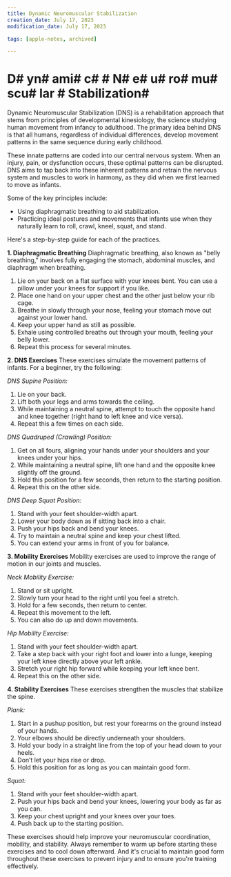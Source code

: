 ```yaml
---
title: Dynamic Neuromuscular Stabilization
creation_date: July 17, 2023
modification_date: July 17, 2023

tags: [apple-notes, archived]

---
```



# D# yn# ami# c#  # N# e# u# ro# mu# scu# lar # Stabilization#  # 

Dynamic Neuromuscular Stabilization (DNS) is a rehabilitation approach that stems from principles of developmental kinesiology, the science studying human movement from infancy to adulthood. The primary idea behind DNS is that all humans, regardless of individual differences, develop movement patterns in the same sequence during early childhood. 

These innate patterns are coded into our central nervous system. When an injury, pain, or dysfunction occurs, these optimal patterns can be disrupted. DNS aims to tap back into these inherent patterns and retrain the nervous system and muscles to work in harmony, as they did when we first learned to move as infants.

Some of the key principles include:
- Using diaphragmatic breathing to aid stabilization.
- Practicing ideal postures and movements that infants use when they naturally learn to roll, crawl, kneel, squat, and stand.

Here's a step-by-step guide for each of the practices. 

**1. Diaphragmatic Breathing**
Diaphragmatic breathing, also known as "belly breathing," involves fully engaging the stomach, abdominal muscles, and diaphragm when breathing. 

1. Lie on your back on a flat surface with your knees bent. You can use a pillow under your knees for support if you like.
2. Place one hand on your upper chest and the other just below your rib cage.
3. Breathe in slowly through your nose, feeling your stomach move out against your lower hand.
4. Keep your upper hand as still as possible.
5. Exhale using controlled breaths out through your mouth, feeling your belly lower.
6. Repeat this process for several minutes.

**2. DNS Exercises**
These exercises simulate the movement patterns of infants. For a beginner, try the following:

*DNS Supine Position:*

1. Lie on your back.
2. Lift both your legs and arms towards the ceiling. 
3. While maintaining a neutral spine, attempt to touch the opposite hand and knee together (right hand to left knee and vice versa).
4. Repeat this a few times on each side. 

*DNS Quadruped (Crawling) Position:*

1. Get on all fours, aligning your hands under your shoulders and your knees under your hips.
2. While maintaining a neutral spine, lift one hand and the opposite knee slightly off the ground.
3. Hold this position for a few seconds, then return to the starting position.
4. Repeat this on the other side. 

*DNS Deep Squat Position:*

1. Stand with your feet shoulder-width apart.
2. Lower your body down as if sitting back into a chair.
3. Push your hips back and bend your knees.
4. Try to maintain a neutral spine and keep your chest lifted.
5. You can extend your arms in front of you for balance. 

**3. Mobility Exercises**
Mobility exercises are used to improve the range of motion in our joints and muscles.

*Neck Mobility Exercise:*

1. Stand or sit upright.
2. Slowly turn your head to the right until you feel a stretch.
3. Hold for a few seconds, then return to center.
4. Repeat this movement to the left.
5. You can also do up and down movements.

*Hip Mobility Exercise:*

1. Stand with your feet shoulder-width apart.
2. Take a step back with your right foot and lower into a lunge, keeping your left knee directly above your left ankle.
3. Stretch your right hip forward while keeping your left knee bent.
4. Repeat this on the other side. 

**4. Stability Exercises**
These exercises strengthen the muscles that stabilize the spine.

*Plank:*

1. Start in a pushup position, but rest your forearms on the ground instead of your hands.
2. Your elbows should be directly underneath your shoulders.
3. Hold your body in a straight line from the top of your head down to your heels.
4. Don’t let your hips rise or drop. 
5. Hold this position for as long as you can maintain good form.

*Squat:*

1. Stand with your feet shoulder-width apart.
2. Push your hips back and bend your knees, lowering your body as far as you can.
3. Keep your chest upright and your knees over your toes.
4. Push back up to the starting position.

These exercises should help improve your neuromuscular coordination, mobility, and stability. Always remember to warm up before starting these exercises and to cool down afterward. And it's crucial to maintain good form throughout these exercises to prevent injury and to ensure you're training effectively.
